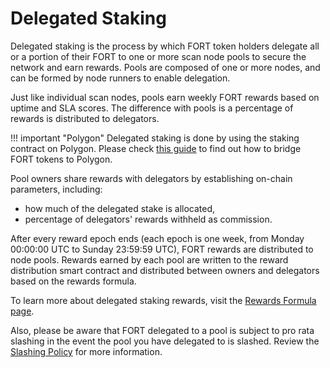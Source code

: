 # Delegated Staking

Delegated staking is the process by which FORT token holders delegate all or a portion of their FORT to one or more scan node pools to secure the network and earn rewards. Pools are composed of one or more nodes, and can be formed by node runners to enable delegation. 

Just like individual scan nodes, pools earn weekly FORT rewards based on uptime and SLA scores. The difference with pools is a percentage of rewards is distributed to delegators. 

!!! important "Polygon"
    Delegated staking is done by using the staking contract on Polygon. Please check [this guide](bridging-fort.md) to find out how to bridge FORT tokens to Polygon.

Pool owners share rewards with delegators by establishing on-chain parameters, including:

* how much of the delegated stake is allocated,
* percentage of delegators' rewards withheld as commission.

After every reward epoch ends (each epoch is one week, from Monday 00:00:00 UTC to Sunday 23:59:59 UTC), FORT rewards are distributed to node pools. Rewards earned by each pool are written to the reward distribution smart contract and distributed between owners and delegators based on the rewards formula.

To learn more about delegated staking rewards, visit the [Rewards Formula page](delegated-staking-rewards.md).

Also, please be aware that FORT delegated to a pool is subject to pro rata slashing in the event the pool you have delegated to is slashed. Review the [Slashing Policy](slashing-policy.md) for more information.

